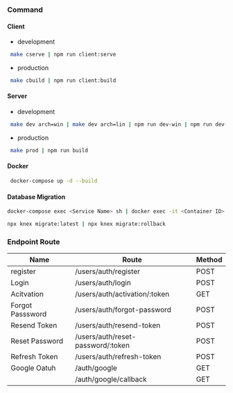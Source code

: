 ### Command

#### Client

-	development
```sh
 make cserve | npm run client:serve
```
-	production
```sh
 make cbuild | npm run client:build
```

#### Server

-	development
```sh
 make dev arch=win | make dev arch=lin | npm run dev-win | npm run dev-lin
```
-	production
```sh
 make prod | npm run build
```

#### Docker

```sh
 docker-compose up -d --build
```

#### Database Migration

```sh
docker-compose exec <Service Name> sh | docker exec -it <Container ID> sh
```

```sh
npx knex migrate:latest | npx knex migrate:rollback
```

### Endpoint Route

| Name             | Route                             | Method |
| ---------------- | --------------------------------- | ------ |
| register         | /users/auth/register              | POST   |
| Login            | /users/auth/login                 | POST   |
| Acitvation       | /users/auth/activation/:token     | GET    |
| Forgot Passsword | /users/auth/forgot-password       | POST   |
| Resend Token     | /users/auth/resend-token          | POST   |
| Reset Password   | /users/auth/reset-password/:token | POST   |
| Refresh Token    | /users/auth/refresh-token         | POST   |
| Google Oatuh     | /auth/google                      | GET    |
|                  | /auth/google/callback             | GET    | 